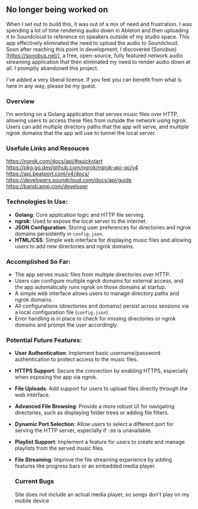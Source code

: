 ## No longer being worked on
When I set out to build this, it was out of a mix of need and frustration. I was spending a lot of time rendering audio down in Ableton and then uploading it to Soundcloud to reference on speakers outside of my studio space. This app effectively eliminated the need to upload the audio to Soundcloud. Soon after reaching this point in development, I discovered (Sonobus)[https://sonobus.net/], a free, open-source, fully featured network audio streaming application that then eliminated my need to render audio down at all. I promptly abandoned this project. 

I've added a very liberal license. If you feel you can benefit from what is here in any way, please be my guest.

### Overview
I’m working on a Golang application that serves music files over HTTP, allowing users to access these files from outside the network using ngrok. Users can add multiple directory paths that the app will serve, and multiple ngrok domains that the app will use to tunnel the local server.

### **Usefule Links and Resouces**
https://ngrok.com/docs/api/#quickstart
https://pkg.go.dev/github.com/ngrok/ngrok-api-go/v4
https://api.beatport.com/v4/docs/
https://developers.soundcloud.com/docs/api/guide
https://bandcamp.com/developer



### **Technologies In Use:**

- **Golang**: Core application logic and HTTP file serving.
- **ngrok**: Used to expose the local server to the internet.
- **JSON Configuration**: Storing user preferences for directories and ngrok domains persistently in `config.json`.
- **HTML/CSS**: Simple web interface for displaying music files and allowing users to add new directories and ngrok domains.

### **Accomplished So Far:**

- The app serves music files from multiple directories over HTTP.
- Users can configure multiple ngrok domains for external access, and the app automatically runs ngrok on those domains at startup.
- A simple web interface allows users to manage directory paths and ngrok domains.
- All configurations (directories and domains) persist across sessions via a local configuration file (`config.json`).
- Error handling is in place to check for missing directories or ngrok domains and prompt the user accordingly.

### **Potential Future Features:**

- **User Authentication**: Implement basic username/password authentication to protect access to the music files.
- **HTTPS Support**: Secure the connection by enabling HTTPS, especially when exposing the app via ngrok.
- **File Uploads**: Add support for users to upload files directly through the web interface.
- **Advanced File Browsing**: Provide a more robust UI for navigating directories, such as displaying folder trees or adding file filters.
- **Dynamic Port Selection**: Allow users to select a different port for serving the HTTP server, especially if `:80` is unavailable.
- **Playlist Support**: Implement a feature for users to create and manage playlists from the served music files.
- **File Streaming**: Improve the file streaming experience by adding features like progress bars or an embedded media player.
  
  ### **Current Bugs**
  Site does not include an actual media player, so songs don't play on my mobile device

